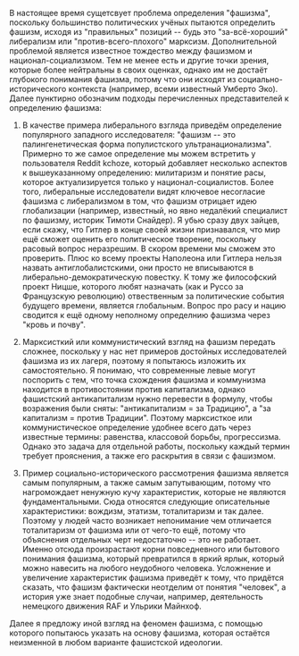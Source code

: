 В настоящее время сущетсвует проблема определения "фашизма", поскольку большинство политических учёных пытаются определить фашизм, исходя из "правильных" позиций -- будь это "за-всё-хороший" либерализм или "против-всего-плохого" марксизм. Дополнительной проблемой является известное тождество между фашизмом и национал-социализмом. Тем не менее есть и другие точки зрения, которые более нейтральны в своих оценках, однако им не достаёт глубокого понимания фашизма, потому что они исходят из социально-исторического контекста (например, всеми известный Умберто Эко). Далее пунктирно обозначим подходы перечисленных представителей к определению фашизма:

1. В качестве примера либерального взгляда приведём определение популярного западного исследователя: "фашизм -- это палингенетическая форма популистского ультранационализма". Примерно то же самое определение мы можем встретить у пользователя Reddit kchoze, который добавляет несколько аспектов к вышеуказанному определению: милитаризм и понятие расы, которое актуализируется только у национал-социалистов. Более того, либеральные исследователи видят ключевое несогласие фашизма с либерализмом в том, что фашизм отрицает идею глобализации (например, известный, но явно недалёкий специалист по фашизму, историк Тимоти Снайдер). Я убью сразу двух зайцев, если скажу, что Гитлер в конце своей жизни признавался, что мир ещё сможет оценить его политическое творение, поскольку расовый вопрос неразрешим. В скором времени мы сможем это проверить. Плюс ко всему проекты Наполеона или Гитлера нельзя назвать антиглобалистскими, они просто не вписываются в либерально-демократическую повестку. К тому же философский проект Ницше, которого любят назначать (как и Руссо за Французскую революцию) отвественным за политические события будущего времени, является глобальным. Вопрос про расу и нацию сводится к ещё одному неполному определнию фашизма через "кровь и почву". 

2. Марксисткий или коммунистический взгляд на фашизм передать сложнее, поскольку у нас нет примеров достойных исследователей фашизма из их лагеря, поэтому я попытаюсь изложить их самостоятельно. Я понимаю, что современные левые могут поспорить с тем, что точка схождения фашизма и коммунизма находится в противостоянии против капитализма, однако фашистский антикапитализм нужно перевести в формулу, чтобы возражения были сняты: "антикапитализм = за Традицию", а "за капитализм = против Традиции". Поэтому марксисткое или коммунистическое определение удобнее всего дать через известные термины: равенства, классовой борьбы, прогрессизма. Однако это задача для отдельной работы, поскольку каждый термин требует прояснения, а также его раскрытия в связи с фашизмом. 

3. Пример социально-исторического рассмотрения фашизма является самым популярным, а также самым запутывающим, потому что нагромождает ненужную кучу характеристик, которые не являются фундаментальными. Сюда относятся следующие описательные характеристики: вождизм, этатизм, тоталитаризм и так далее. Поэтому у людей часто возникает непонимание чем отличается тоталитаризм от фашизма или от чего-то ещё, потому что объяснения отдельных черт недостаточно -- это не работает. Именно отсюда произрастают корни повседневного или бытового понимания фашизма, который превратился в яркий ярлык, который можно навесить на любого неудобного человека. Усложнение и увеличение характеристик фашизма приведёт к тому, что придётся сказать, что фашизм фактически неотделим от понятия "человек", а история уже знает подобные случаи, например, деятельность немецкого движения RAF и Ульрики Майнхоф.   

Далее я предложу иной взгляд на феномен фашизма, с помощью которого попытаюсь указать на основу фашизма, которая остаётся неизменной в любом варианте фашистской идеологии. 